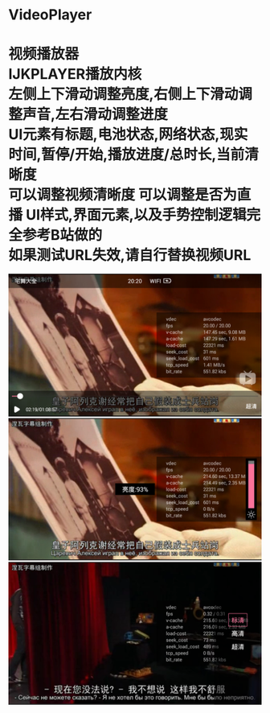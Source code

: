 VideoPlayer
===========================  
视频播放器  
IJKPLAYER播放内核  
左侧上下滑动调整亮度,右侧上下滑动调整声音,左右滑动调整进度  
UI元素有标题,电池状态,网络状态,现实时间,暂停/开始,播放进度/总时长,当前清晰度  
可以调整视频清晰度
可以调整是否为直播
UI样式,界面元素,以及手势控制逻辑完全参考B站做的  
如果测试URL失效,请自行替换视频URL
========================
![](https://github.com/DemonWitcher/VideoPlayer/raw/master/art/art1.png)  
![](https://github.com/DemonWitcher/VideoPlayer/raw/master/art/art2.png)  
![](https://github.com/DemonWitcher/VideoPlayer/raw/master/art/art3.png)  
